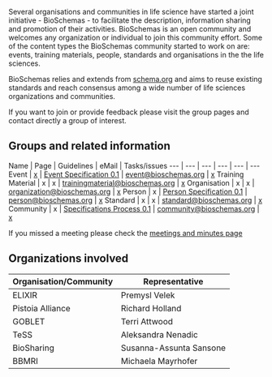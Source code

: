 Several organisations and communities in life science have started a joint initiative - BioSchemas - to facilitate the description, information sharing and promotion of their activities. BioSchemas is an open community and welcomes any organization or individual to join this community effort. Some of the content types the BioSchemas community started to work on are: events, training materials, people, standards and organisations in the the life sciences.

BioSchemas relies and extends from [schema.org](http://schema.org) and aims to reuse existing standards and reach consensus among a wide number of life sciences organizations and communities.

If you want to join or provide feedback please visit the group pages and contact directly a group of interest.


## Groups and related information

Name | Page | Guidelines | eMail | Tasks/issues
--- | --- | --- | --- | --- | ---
Event | [x](https://github.com/BioSchemas/bioschemas/wiki/Event-Group) | [Event Specification 0.1](https://docs.google.com/document/d/1CzE_EGDp_II7skKCUFzZUQ7ZSkImkwcEPiQJVpX8YNk/edit?usp=sharing) | event@bioschemas.org | [x](https://github.com/BioSchemas/bioschemas/labels/type%3A%20event)
Training Material | x | x | trainingmaterial@bioschemas.org | [x](https://github.com/BioSchemas/bioschemas/labels/type%3A%20training%20material)
Organisation | x | x | organization@bioschemas.org | [x](https://github.com/BioSchemas/bioschemas/labels/type%3A%20organisation)
Person | x | [Person Specification 0.1](https://docs.google.com/document/d/1Hhm9uZ85eJvH6JG1ZoPz83E9bx-B95r2rW8vPZ2_XJE/edit#heading=h.udykbimgtwao) | person@bioschemas.org | [x](https://github.com/BioSchemas/bioschemas/labels/type%3A%20person)
Standard | x | x | standard@bioschemas.org | [x](https://github.com/BioSchemas/bioschemas/labels/type%3A%20standard)
Community | x | [Specifications Process 0.1](https://docs.google.com/document/d/1eDHBfw6frl9xAjIduLYRwcqUY3jehfzJ-xSKCc1nSsc/edit?usp=sharing) | community@bioschemas.org | [x](https://github.com/BioSchemas/bioschemas/labels/type%3A%20community)

If you missed a meeting please check the [meetings and minutes page](https://github.com/BioSchemas/bioschemas/wiki/Meetings-and-minutes)

## Organizations involved

Organisation/Community | Representative
--- | --- 
ELIXIR | Premysl Velek
Pistoia Alliance | Richard Holland
GOBLET | Terri Attwood
TeSS | Aleksandra Nenadic
BioSharing | Susanna-Assunta Sansone
BBMRI | Michaela Mayrhofer

